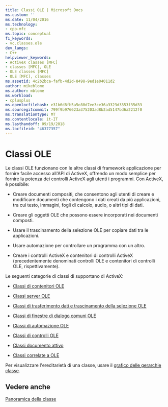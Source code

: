 ```yaml
---
title: Classi OLE | Microsoft Docs
ms.custom: ''
ms.date: 11/04/2016
ms.technology:
- cpp-mfc
ms.topic: conceptual
f1_keywords:
- vc.classes.ole
dev_langs:
- C++
helpviewer_keywords:
- ActiveX classes [MFC]
- classes [MFC], OLE
- OLE classes [MFC]
- OLE [MFC], classes
ms.assetid: 4c2b2bca-fafb-4d2d-8498-9ed1e04011d2
author: mikeblome
ms.author: mblome
ms.workload:
- cplusplus
ms.openlocfilehash: e31b6d8fb5a5e80d7ee3ce36a3323d3353f35d33
ms.sourcegitcommit: 799f9b976623a375203ad8b2ad5147bd6a2212f0
ms.translationtype: MT
ms.contentlocale: it-IT
ms.lasthandoff: 09/19/2018
ms.locfileid: "46377357"
---
```

# <a name="ole-classes"></a>Classi OLE

Le classi OLE funzionano con le altre classi di framework applicazione per fornire facile accesso all'API di ActiveX, offrendo un modo semplice per fornire la potenza dei controlli ActiveX agli utenti i programmi. Con ActiveX, è possibile:

- Creare documenti compositi, che consentono agli utenti di creare e modificare documenti che contengono i dati creati da più applicazioni, tra cui testo, immagini, fogli di calcolo, audio, o altri tipi di dati.

- Creare gli oggetti OLE che possono essere incorporati nei documenti composti.

- Usare il trascinamento della selezione OLE per copiare dati tra le applicazioni.

- Usare automazione per controllare un programma con un altro.

- Creare i controlli ActiveX e contenitori di controlli ActiveX (precedentemente denominati controlli OLE e contenitori di controlli OLE, rispettivamente).

Le seguenti categorie di classi di supportano di ActiveX:

- [Classi di contenitori OLE](../mfc/ole-container-classes.md)

- [Classi server OLE](../mfc/ole-server-classes.md)

- [Classi di trasferimento dati e trascinamento della selezione OLE](../mfc/ole-drag-and-drop-and-data-transfer-classes.md)

- [Classi di finestre di dialogo comuni OLE](../mfc/ole-common-dialog-classes.md)

- [Classi di automazione OLE](../mfc/ole-automation-classes.md)

- [Classi di controlli OLE](../mfc/ole-control-classes.md)

- [Classi documento attivo](../mfc/active-document-classes.md)

- [Classi correlate a OLE](../mfc/ole-related-classes.md)

Per visualizzare l'ereditarietà di una classe, usare il [grafico delle gerarchie classe](../mfc/hierarchy-chart.md).

## <a name="see-also"></a>Vedere anche

[Panoramica della classe](../mfc/class-library-overview.md)

